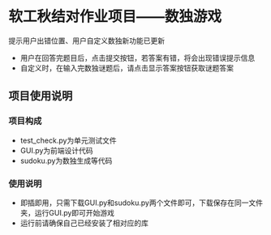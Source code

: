 # 软工秋结对作业项目——数独游戏
提示用户出错位置、用户自定义数独新功能已更新
- 用户在回答完题目后，点击提交按钮，若答案有错，将会出现错误提示信息
- 自定义时，在输入完数独谜题后，请点击显示答案按钮获取谜题答案
## 项目使用说明
### 项目构成
- test_check.py为单元测试文件
- GUI.py为前端设计代码
- sudoku.py为数独生成等代码
### 使用说明
- 即插即用，只需下载GUI.py和sudoku.py两个文件即可，下载保存在同一文件夹，运行GUI.py即可开始游戏
- 运行前请确保自己已经安装了相对应的库
